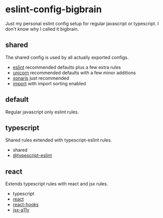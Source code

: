# eslint-config-bigbrain

Just my personal eslint config setup for regular javascript or typescript. I don't know why I called it bigbrain.

## shared

The shared config is used by all actually exported configs.

- [eslint](https://eslint.org/docs/rules/) recommended defaults plus a few extra rules
- [unicorn](https://github.com/sindresorhus/eslint-plugin-unicorn) recommended defaults with a few minor additions
- [sonarjs](https://github.com/SonarSource/eslint-plugin-sonarjs) just recommended
- [import](https://github.com/benmosher/eslint-plugin-import) with import sorting enabled

## default

Regular javascript only eslint rules.

## typescript

Shared rules extended with typescript-eslint rules.

- shared
- [@typescript-eslint](https://github.com/typescript-eslint/typescript-eslint)

## react

Extends typescript rules with react and jsx rules.

- typescript
- [react](https://github.com/yannickcr/eslint-plugin-react)
- [react-hooks](https://github.com/facebook/react/tree/master/packages/eslint-plugin-react-hooks)
- [jsx-a11y](https://github.com/jsx-eslint/eslint-plugin-jsx-a11y)
